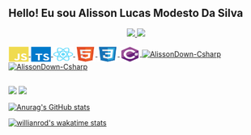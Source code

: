 ## Hello! Eu sou Alisson Lucas Modesto Da Silva

<div align="center">
  <a href="https://github.com/AlissonDown">
  <img height="160em" src="https://github-readme-stats.vercel.app/api?username=AlissonDown&show_icons=true&theme=dark&include_all_commits=true&count_private=true"/>
  <img height="160em" src="https://github-readme-stats.vercel.app/api/top-langs/?username=AlissonDown&layout=compact&langs_count=7&theme=dark"/>
</div>

<div style="display: inline_block"><br>
  <img align="center" alt="AlissonDown-Js" height="30" width="40" src="https://raw.githubusercontent.com/devicons/devicon/master/icons/javascript/javascript-plain.svg">
  <img align="center" alt="AlissonDown-Ts" height="30" width="40" src="https://raw.githubusercontent.com/devicons/devicon/master/icons/typescript/typescript-plain.svg">
  <img align="center" alt="AlissonDown-React" height="30" width="40" src="https://raw.githubusercontent.com/devicons/devicon/master/icons/react/react-original.svg"/>
  <img align="center" alt="AlissonDown-HTML" height="30" width="40" src="https://raw.githubusercontent.com/devicons/devicon/master/icons/html5/html5-original.svg"/>
  <img align="center" alt="AlissonDown-CSS" height="30" width="40" src="https://raw.githubusercontent.com/devicons/devicon/master/icons/css3/css3-original.svg"/>
  <img align="center" alt="AlissonDown-Csharp" height="30" width="40" src="https://raw.githubusercontent.com/devicons/devicon/master/icons/csharp/csharp-original.svg"/>
  <img align="center" alt="AlissonDown-Csharp" height="30" width="40" src="https://cdn.jsdelivr.net/gh/devicons/devicon/icons/laravel/laravel-plain-wordmark.svg"/>
  <img align="center" alt="AlissonDown-Csharp" height="30" width="40" src="https://cdn.jsdelivr.net/gh/devicons/devicon/icons/bootstrap/bootstrap-original.svg"/>
                  
</div>

##

<div> 
 <a href = "mailto:alissondowns@hotmail.com"><img src="https://img.shields.io/badge/-Gmail-%23333?style=for-the-badge&logo=gmail&logoColor=white" target="_blank"></a>
  <a href="https://www.linkedin.com/in/alisson-silva-185ab6218" target="_blank"><img src="https://img.shields.io/badge/-LinkedIn-%230077B5?style=for-the-badge&logo=linkedin&logoColor=white" target="_blank"></a> 
 
  [![Anurag's GitHub stats](https://github-readme-stats.vercel.app/api?username=AlissonDown)](https://github.com/AlissonDown/github-readme-stats)
  
  [![willianrod's wakatime stats](https://github-readme-stats.vercel.app/api/wakatime?username=AlissonDown)](https://github.com/AlissonDown/github-readme-stats)
 
</div>

  
  
